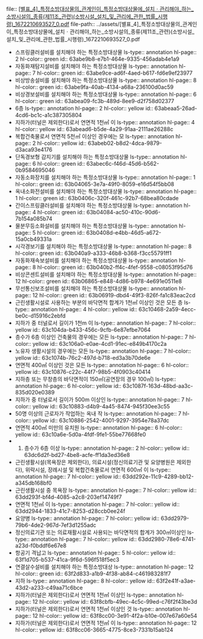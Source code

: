 file:: [[별표_4]_특정소방대상물의_관계인이_특정소방대상물에_설치ㆍ관리해야_하는_소방시설의_종류(제11조_관련)(소방시설_설치_및_관리에_관한_법률_시행령)_1672210693527_0.pdf](../assets/[별표_4]_특정소방대상물의_관계인이_특정소방대상물에_설치ㆍ관리해야_하는_소방시설의_종류(제11조_관련)(소방시설_설치_및_관리에_관한_법률_시행령)_1672210693527_0.pdf)
file-path:: ../assets/[별표_4]_특정소방대상물의_관계인이_특정소방대상물에_설치ㆍ관리해야_하는_소방시설의_종류(제11조_관련)(소방시설_설치_및_관리에_관한_법률_시행령)_1672210693527_0.pdf

- 스프링클러설비를 설치해야 하는 특정소방대상물
  ls-type:: annotation
  hl-page:: 2
  hl-color:: green
  id:: 63abe9b8-e7b1-464e-9335-456adab4e1a9
- 자동화재탐지설비를 설치해야 하는 특정소방대상물
  ls-type:: annotation
  hl-page:: 7
  hl-color:: green
  id:: 63abe9ce-ad6f-4aed-b617-fd6e9ef23977
- 비상방송설비를 설치해야 하는 특정소방대상물
  ls-type:: annotation
  hl-page:: 8
  hl-color:: green
  id:: 63abe9fa-40ab-4134-a68a-236100d0ac59
- 비상경보설비를 설치해야 하는 특정소방대상물
  ls-type:: annotation
  hl-page:: 6
  hl-color:: green
  id:: 63abea09-fc3b-489d-8ee9-d2f758d02377
- 6층
  ls-type:: annotation
  hl-page:: 2
  hl-color:: yellow
  id:: 63abeaa5-26ad-4cd6-bc1c-a1c387305804
- 지하가(터널은 제외한다)로서 연면적 1천㎡ 이
  ls-type:: annotation
  hl-page:: 4
  hl-color:: yellow
  id:: 63abead6-b5de-4a29-91aa-2111ae26288c
- 복합건축물로서 연면적 5천㎡ 이상인 경우에는 모
  ls-type:: annotation
  hl-page:: 2
  hl-color:: yellow
  id:: 63abeb02-b8d2-4dca-9879-d3aca93e4176
- 단독경보형 감지기를 설치해야 하는 특정소방대상물
  ls-type:: annotation
  hl-page:: 6
  hl-color:: green
  id:: 63abec6c-f46d-45d6-b562-0b9584695046
- 자동소화장치를 설치해야 하는 특정소방대상물
  ls-type:: annotation
  hl-page:: 1
  hl-color:: green
  id:: 63b04065-3e7a-49f0-8059-e16d54f5bb08
- 옥내소화전설비를 설치해야 하는 특정소방대상물
  ls-type:: annotation
  hl-page:: 1
  hl-color:: green
  id:: 63b0406c-320f-461c-92b7-68bea80cdade
- 간이스프링클러설비를 설치해야 하는 특정소방대상물
  ls-type:: annotation
  hl-page:: 4
  hl-color:: green
  id:: 63b04084-ac50-410c-90d6-7b154a085b74
- 물분무등소화설비를 설치해야 하는 특정소방대상물
  ls-type:: annotation
  hl-page:: 5
  hl-color:: green
  id:: 63b0408d-e4bb-46d5-a672-15a0cb49331a
- 시각경보기를 설치해야 하는 특정소방대상물
  ls-type:: annotation
  hl-page:: 8
  hl-color:: green
  id:: 63b040a9-a333-46b8-b368-f3cc55791ff1
- 자동화재속보설비를 설치해야 하는 특정소방대상물
  ls-type:: annotation
  hl-page:: 8
  hl-color:: green
  id:: 63b040b2-ff4c-4fef-9558-c08053f95d76
- 비상콘센트설비를 설치해야 하는 특정소방대상물
  ls-type:: annotation
  hl-page:: 12
  hl-color:: green
  id:: 63b06865-e848-4d86-b978-4e691e0511e8
- 무선통신보조설비를 설치해야 하는 특정소방대상물
  ls-type:: annotation
  hl-page:: 12
  hl-color:: green
  id:: 63b06919-dbd4-49f3-826f-fa1c83eac2cd
- 근린생활시설로 사용하는 부분의 바닥면적 합계가 1천㎡ 이상인 것은 모든 층
  ls-type:: annotation
  hl-page:: 4
  hl-color:: yellow
  id:: 63c10468-2a59-4ecc-be0c-d15916c2ebfd
- 지하가 중 터널로서 길이가 1천m 이
  ls-type:: annotation
  hl-page:: 7
  hl-color:: yellow
  id:: 63c104da-b433-456c-9cfb-6e87efbe7064
- 층수가 6층 이상인 건축물의 경우에는 모든 
  ls-type:: annotation
  hl-page:: 7
  hl-color:: yellow
  id:: 63c106a0-e0ae-4cd1-91ec-e849b4170c2a
- 노유자 생활시설의 경우에는 모든 
  ls-type:: annotation
  hl-page:: 7
  hl-color:: yellow
  id:: 63c1074b-76c2-497d-b718-ed3a3b70de6e
- 연면적 400㎡ 이상인 것은 모든 
  ls-type:: annotation
  hl-page:: 6
  hl-color:: yellow
  id:: 63c10876-c22c-44f7-98b5-4f0903c40414
- 지하층 또는 무창층의 바닥면적이 150㎡(공연장의 경우 100㎡) 
  ls-type:: annotation
  hl-page:: 6
  hl-color:: yellow
  id:: 63c1087f-163d-48bd-aa3c-835d020e0389
- 지하가 중 터널로서 길이가 500m 이상인
  ls-type:: annotation
  hl-page:: 7
  hl-color:: yellow
  id:: 63c10883-d4b9-4a45-8474-945f30ee3c55
- 50명 이상의 근로자가 작업하는 옥내 작
  ls-type:: annotation
  hl-page:: 7
  hl-color:: yellow
  id:: 63c10886-2542-4001-9297-3954e78a37dc
- 연면적 400㎡ 미만의 유치원
  ls-type:: annotation
  hl-page:: 6
  hl-color:: yellow
  id:: 63c10a6e-5d0a-4fdf-9fe1-55be77668fe0
- 1) 층수가 6층 이상
  ls-type:: annotation
  hl-page:: 2
  hl-color:: yellow
  id:: 63dc6d2f-bd27-4be8-acfe-ff1da3ed36e8
- 근린생활시설(목욕장은 제외한다), 의료시설(정신의료기관 및 요양병원은 제외한다), 위락시설, 장례시설 및 복합건축물로서 연면적 600㎡ 이
  ls-type:: annotation
  hl-page:: 7
  hl-color:: yellow
  id:: 63dd292e-11c9-4289-bb12-a345db168bf0
- 근린생활시설 중 목욕장
  ls-type:: annotation
  hl-page:: 7
  hl-color:: yellow
  id:: 63dd293f-bf4d-4085-a2c8-203ef14749f7
- 연면적 1천㎡ 이
  ls-type:: annotation
  hl-page:: 7
  hl-color:: yellow
  id:: 63dd2944-1833-41c7-8253-d28ccb0ee24f
- 요양병
  ls-type:: annotation
  hl-page:: 7
  hl-color:: yellow
  id:: 63dd2979-79b6-4de2-967d-7ef3d1255adc
- 정신의료기관 또는 의료재활시설로 사용되는 바닥면적의 합계가 300㎡이상인 
  ls-type:: annotation
  hl-page:: 7
  hl-color:: yellow
  id:: 63dd2980-78e6-4741-a23d-f0bddf6e67e8
- 항공기 격납고
  ls-type:: annotation
  hl-page:: 5
  hl-color:: yellow
  id:: 63f1d705-b537-41ca-9f6d-596f518f5ec3
- 연결살수설비를 설치해야 하는 특정소방대상
  ls-type:: annotation
  hl-page:: 12
  hl-color:: green
  id:: 63f2d833-a1b9-4f38-ab84-c461983281f7
- 지하
  ls-type:: annotation
  hl-page:: 8
  hl-color:: yellow
  id:: 63f2e41f-a3ae-43d2-a233-c49aa71c6bce
- 지하가(터널은 제외한다)로서 연면적 1천㎡ 이상인 
  ls-type:: annotation
  hl-page:: 12
  hl-color:: yellow
  id:: 63f8cbfb-49ec-4c5c-99ed-c76f2f43be3d
- 지하가(터널은 제외한다)로서 연면적 1천㎡ 이상인 것
  ls-type:: annotation
  hl-page:: 12
  hl-color:: yellow
  id:: 63f8cc00-3e91-4f2a-b10e-007e67a60e54
- 지하가(터널은 제외한다)로서 연면적 1천㎡ 이
  ls-type:: annotation
  hl-page:: 12
  hl-color:: yellow
  id:: 63f8cc06-3665-4775-8ce3-7331b15ab124